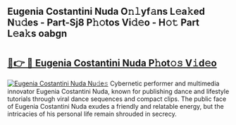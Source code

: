 ## Eugenia Costantini Nuda O𝚗𝚕yf𝚊ns L𝚎a𝚔ed N𝚞𝚍es - Part-Sj8 P𝚑𝚘tos Vi𝚍𝚎o - H𝚘𝚝 Part L𝚎a𝚔s oabgn

# <h2><a href="http://kfaznw.oniu.top/?m=Eugenia+Costantini+Nuda">🔗👉 🔴 Eugenia Costantini Nuda P𝚑ot𝚘𝚜 V𝚒d𝚎o</a></h2>

[![Eugenia Costantini Nuda Nu𝚍e𝚜](https://i.imgur.com/0qMVB7G.gif)](http://kfaznw.oniu.top/?m=Eugenia+Costantini+Nuda)
Cybernetic performer and multimedia innovator Eugenia Costantini Nuda, known for publishing dance and lifestyle tutorials through viral dance sequences and compact clips. The public face of Eugenia Costantini Nuda exudes a friendly and relatable energy, but the intricacies of his personal life remain shrouded in secrecy.  
